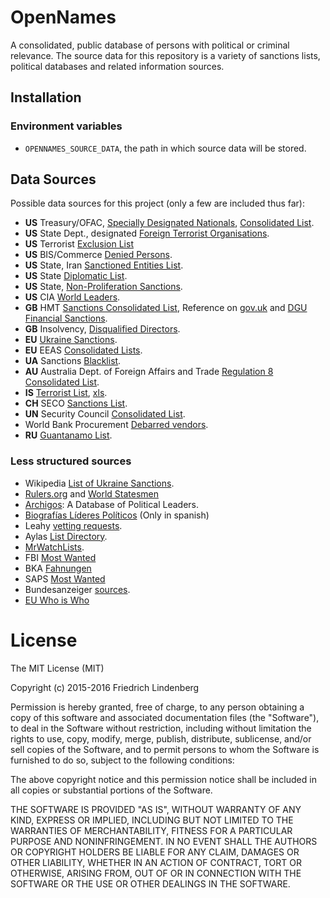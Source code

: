 # OpenNames

A consolidated, public database of persons with political or criminal relevance. The source data for this repository is a variety of sanctions lists, political databases and related information sources.

## Installation


### Environment variables

* ``OPENNAMES_SOURCE_DATA``, the path in which source data will be stored.

## Data Sources

Possible data sources for this project (only a few are included thus far):

* **US** Treasury/OFAC, [Specially Designated Nationals](https://www.treasury.gov/resource-center/sanctions/SDN-List/Pages/default.aspx), [Consolidated List](https://www.treasury.gov/resource-center/sanctions/SDN-List/Pages/consolidated.aspx).
* **US** State Dept., designated [Foreign Terrorist Organisations](http://www.state.gov/j/ct/rls/other/des/123085.htm).
* **US** Terrorist [Exclusion List](http://www.state.gov/j/ct/rls/other/des/123086.htm)
* **US** BIS/Commerce [Denied Persons](https://www.bis.doc.gov/index.php/policy-guidance/lists-of-parties-of-concern/denied-persons-list).
* **US** State, Iran [Sanctioned Entities List](http://www.state.gov/e/eb/tfs/spi/iran/entities/index.htm).
* **US** State [Diplomatic List](http://www.state.gov/s/cpr/rls/dpl/243893.htm#azerbaijan).
* **US** State, [Non-Proliferation Sanctions](http://m.state.gov/md226423.htm).
* **US** CIA [World Leaders](https://www.cia.gov/library/publications/resources/world-leaders-1/AF.html).
* **GB** HMT [Sanctions Consolidated List](http://hmt-sanctions.s3.amazonaws.com/sanctionsconlist.htm), Reference on [gov.uk](https://www.gov.uk/government/publications/financial-sanctions-consolidated-list-of-targets/consolidated-list-of-targets) and [DGU Financial Sanctions](https://data.gov.uk/dataset/financialsanctions).
* **GB** Insolvency, [Disqualified Directors](https://www.insolvencydirect.bis.gov.uk/IESdatabase/viewdirectorsummary-new.asp).
* **EU** [Ukraine Sanctions](http://eur-lex.europa.eu/legal-content/EN/TXT/?uri=uriserv:OJ.L_.2014.137.01.0003.01.ENG).
* **EU** EEAS [Consolidated Lists](http://eeas.europa.eu/cfsp/sanctions/consol-list/index_en.htm).
* **UA** Sanctions [Blacklist](http://www.sdfm.gov.ua/content/file/Site_docs/Black_list/zBlackListFull.xml).
* **AU** Australia Dept. of Foreign Affairs and Trade [Regulation 8 Consolidated List](http://dfat.gov.au/international-relations/security/sanctions/Documents/regulation8_consolidated.xls).
* **IS** [Terrorist List](http://www.mod.gov.il/Defence-and-Security/Fighting_terrorism/Pages/default.aspx), [xls](http://www.mod.gov.il/Defence-and-Security/Fighting_terrorism/Documents/terror_yahid%20-%2011-5-2015.xls).
* **CH** SECO [Sanctions List](http://www.seco.admin.ch/themen/00513/00620/index.html?lang=en).
* **UN** Security Council [Consolidated List](https://www.un.org/sc/suborg/en/sanctions/un-sc-consolidated-list).
* World Bank Procurement [Debarred vendors](http://web.worldbank.org/external/default/main?contentMDK=64069844&menuPK=116730&pagePK=64148989&piPK=64148984&querycontentMDK=64069700&theSitePK=84266).
* **RU** [Guantanamo List](http://sputniknews.com/voiceofrussia/2013_04_13/Russia-s-Guantanamo-List-officially-published/).

### Less structured sources

* Wikipedia [List of Ukraine Sanctions](https://en.wikipedia.org/wiki/List_of_individuals_sanctioned_during_the_Ukrainian_crisis).
* [Rulers.org](http://rulers.org/) and [World Statesmen](http://worldstatesmen.org/)
* [Archigos](http://privatewww.essex.ac.uk/~ksg/archigos.html): A Database of Political Leaders.
* [Biografías Líderes Políticos](http://www.cidob.org/en/biografias_lideres_politicos_only_in_spanish) (Only in spanish)
* Leahy [vetting requests](https://en.wikipedia.org/wiki/Leahy_Law).
* Aylas [List Directory](http://aylias.com/list/).
* [MrWatchLists](http://mrwatchlist.com/watchlists/).
* FBI [Most Wanted](http://www.fbi.gov/wanted)
* BKA [Fahnungen](http://www.bka.de/nn_205924/DE/Fahndungen/fahndungen__node.html?__nnn=true)
* SAPS [Most Wanted](http://www.saps.gov.za/crimestop/wanted/list.php)
* Bundesanzeiger [sources](http://217.17.30.74/SubDl/index.jsp?user=SLamtsblatt&pass=SLamtsblatt&path=ReadMe-Vorlage1en.pdf).
* [EU Who is Who](https://transparencycamp.eu/2016/04/13/who-is-who-in-eu-institutions/)


# License

The MIT License (MIT)

Copyright (c) 2015-2016 Friedrich Lindenberg

Permission is hereby granted, free of charge, to any person obtaining a copy
of this software and associated documentation files (the "Software"), to deal
in the Software without restriction, including without limitation the rights
to use, copy, modify, merge, publish, distribute, sublicense, and/or sell
copies of the Software, and to permit persons to whom the Software is
furnished to do so, subject to the following conditions:

The above copyright notice and this permission notice shall be included in all
copies or substantial portions of the Software.

THE SOFTWARE IS PROVIDED "AS IS", WITHOUT WARRANTY OF ANY KIND, EXPRESS OR
IMPLIED, INCLUDING BUT NOT LIMITED TO THE WARRANTIES OF MERCHANTABILITY,
FITNESS FOR A PARTICULAR PURPOSE AND NONINFRINGEMENT. IN NO EVENT SHALL THE
AUTHORS OR COPYRIGHT HOLDERS BE LIABLE FOR ANY CLAIM, DAMAGES OR OTHER
LIABILITY, WHETHER IN AN ACTION OF CONTRACT, TORT OR OTHERWISE, ARISING FROM,
OUT OF OR IN CONNECTION WITH THE SOFTWARE OR THE USE OR OTHER DEALINGS IN THE
SOFTWARE.

